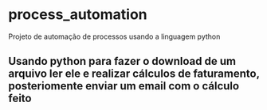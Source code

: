 # process_automation
Projeto de automação de processos usando a linguagem python
## Usando python para fazer o download de um arquivo ler ele e realizar cálculos de faturamento, posteriomente enviar um email com o cálculo feito 

